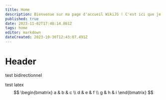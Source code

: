 ```yaml
---
title: Home
description: Bienvenue sur ma page d'accueil WikiJS ! C'est ici que je partage mes projets et mes tests. Je travaille dur pour vous offrir du contenu en français et en anglais. Explorez et découvrez !
published: true
date: 2023-11-02T17:48:14.861Z
tags: home
editor: markdown
dateCreated: 2023-10-30T12:43:07.491Z
---
```


# Header
test bidirectionnel


test latex
$$
\begin{bmatrix}
    a & b & c \\
    d & e & f \\
    g & h & i
\end{bmatrix}
$$